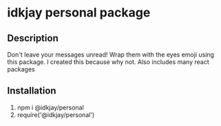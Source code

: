 # idkjay personal package

## Description

Don't leave your messages unread! Wrap them with the eyes emoji using this package. I created this because why not.
Also includes many react packages

##  Installation

1. npm i @idkjay/personal
2. require('@idkjay/personal')

